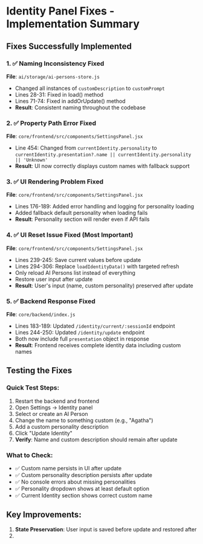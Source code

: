 # Identity Panel Fixes - Implementation Summary

## Fixes Successfully Implemented

### 1. ✅ Naming Inconsistency Fixed
**File**: `ai/storage/ai-persons-store.js`
- Changed all instances of `customDescription` to `customPrompt`
- Lines 28-31: Fixed in load() method
- Lines 71-74: Fixed in addOrUpdate() method
- **Result**: Consistent naming throughout the codebase

### 2. ✅ Property Path Error Fixed
**File**: `core/frontend/src/components/SettingsPanel.jsx`
- Line 454: Changed from `currentIdentity.personality` to `currentIdentity.presentation?.name || currentIdentity.personality || 'Unknown'`
- **Result**: UI now correctly displays custom names with fallback support

### 3. ✅ UI Rendering Problem Fixed
**File**: `core/frontend/src/components/SettingsPanel.jsx`
- Lines 176-189: Added error handling and logging for personality loading
- Added fallback default personality when loading fails
- **Result**: Personality section will render even if API fails

### 4. ✅ UI Reset Issue Fixed (Most Important)
**File**: `core/frontend/src/components/SettingsPanel.jsx`
- Lines 239-245: Save current values before update
- Lines 294-306: Replace `loadIdentityData()` with targeted refresh
- Only reload AI Persons list instead of everything
- Restore user input after update
- **Result**: User's input (name, custom personality) preserved after update

### 5. ✅ Backend Response Fixed
**File**: `core/backend/index.js`
- Lines 183-189: Updated `/identity/current/:sessionId` endpoint
- Lines 244-250: Updated `/identity/update` endpoint
- Both now include full `presentation` object in response
- **Result**: Frontend receives complete identity data including custom names

## Testing the Fixes

### Quick Test Steps:
1. Restart the backend and frontend
2. Open Settings → Identity panel
3. Select or create an AI Person
4. Change the name to something custom (e.g., "Agatha")
5. Add a custom personality description
6. Click "Update Identity"
7. **Verify**: Name and custom description should remain after update

### What to Check:
- ✅ Custom name persists in UI after update
- ✅ Custom personality description persists after update
- ✅ No console errors about missing personalities
- ✅ Personality dropdown shows at least default option
- ✅ Current Identity section shows correct custom name

## Key Improvements:

1. **State Preservation**: User input is saved before update and restored after
2.
